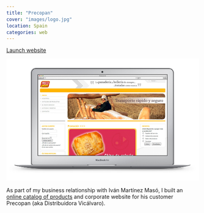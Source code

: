 ```yaml
---
title: "Precopan"
cover: "images/logo.jpg"
location: Spain
categories: web
---
```


<p class="align-center">
<a class="btn" href="http://precopan.es" target="_blank">Launch website</a>
</p>

![](./images/1.jpg)

As part of my business relationship with Iván Martínez Masó, I built an [online catalog of products](http://precopan.es/index.php?option=com_virtuemart&Itemid=3) and corporate website for his customer Precopan (aka Distribuidora Vicálvaro).
